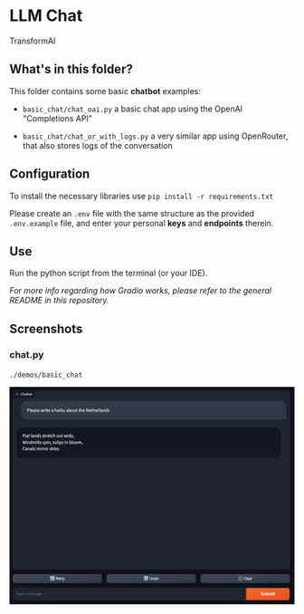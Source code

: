 # LLM Chat
TransformAI

## What's in this folder?
This folder contains some basic **chatbot** examples:

- `basic_chat/chat_oai.py` a basic chat app using the OpenAI "Completions API"

- `basic_chat/chat_or_with_logs.py` a very similar app using OpenRouter, that also stores logs of the conversation


## Configuration
To install the necessary libraries use `pip install -r requirements.txt`

Please create an `.env` file with the same structure as the provided `.env.example` file, 
and enter your personal **keys** and **endpoints** therein.

## Use
Run the python script from the terminal (or your IDE). 

_For more info regarding how Gradio works, please refer to the general README in this repository._

## Screenshots

### chat.py
`./demos/basic_chat`

![gradio-chat.png](../../assets/screenshots/gradio-chat.png)
